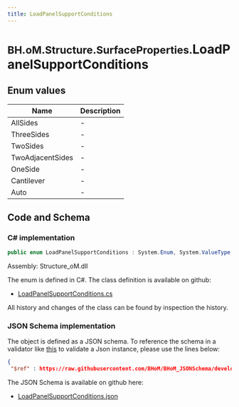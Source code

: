 ```yaml
---
title: LoadPanelSupportConditions
---
```


# <small>BH.oM.Structure.SurfaceProperties.</small>**LoadPanelSupportConditions**



## Enum values

| Name            | Description                                                    |
|-----------------|----------------------------------------------------------------|
| AllSides |  -  |
| ThreeSides |  -  |
| TwoSides |  -  |
| TwoAdjacentSides |  -  |
| OneSide |  -  |
| Cantilever |  -  |
| Auto |  -  |


## Code and Schema

### C# implementation

``` C# title="C#"
public enum LoadPanelSupportConditions : System.Enum, System.ValueType, System.IComparable, System.ISpanFormattable, System.IFormattable, System.IConvertible
```

Assembly: Structure_oM.dll

The enum is defined in C#. The class definition is available on github:

- [LoadPanelSupportConditions.cs](https://github.com/BHoM/BHoM/blob/develop/Structure_oM/SurfaceProperties\Enums\LoadPanelSupportConditions.cs)

All history and changes of the class can be found by inspection the history.
### JSON Schema implementation

The object is defined as a JSON schema. To reference the schema in a validator like [this](https://www.jsonschemavalidator.net/) to validate a Json instance, please use the lines below:

``` json title="JSON Schema"
{
 "$ref" : https://raw.githubusercontent.com/BHoM/BHoM_JSONSchema/develop/Structure_oM/SurfaceProperties/LoadPanelSupportConditions.json}
```

The JSON Schema is available on github here:

- [LoadPanelSupportConditions.json](https://github.com/BHoM/BHoM_JSONSchema/blob/develop/Structure_oM/SurfaceProperties/LoadPanelSupportConditions.json)
